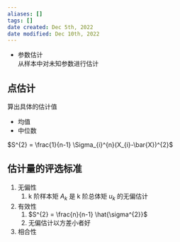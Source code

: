 ```yaml
---
aliases: []
tags: []
date created: Dec 5th, 2022
date modified: Dec 10th, 2022
---
```

- 参数估计  
从样本中对未知参数进行估计 

## 点估计
算出具体的估计值
- 均值
- 中位数

$S^{2} = \frac{1}{n-1} \Sigma_{i}^{n}(X_{i}-\bar{X})^{2}$

## 估计量的评选标准
1. 无偏性 
	1. k 阶样本矩 $A_k$ 是 k 阶总体矩 $u_k$ 的无偏估计
2. 有效性 
	1. $S^{2} = \frac{n}{n-1} \hat{\sigma^{2}}$
	2. 无偏估计以方差小者好
3. 相合性
